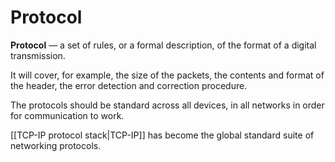 # Protocol
**Protocol** — a set of rules, or a formal description, of the format of a
digital transmission.

It will cover, for example, the size of the packets, the contents and format of
the header, the error detection and correction procedure.

The protocols should be standard across all devices, in all networks in order
for communication to work.

[[TCP-IP protocol stack|TCP-IP]] has become the global standard suite of
networking protocols.
